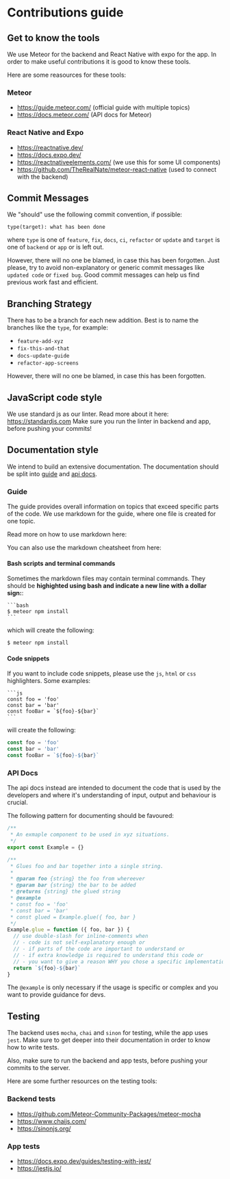 # Contributions guide

## Get to know the tools

We use Meteor for the backend and React Native with expo for the app. 
In order to make useful contributions it is good to know these tools.

Here are some reasources for these tools:

### Meteor

- https://guide.meteor.com/ (official guide with multiple topics)
- https://docs.meteor.com/ (API docs for Meteor)

### React Native and Expo

- https://reactnative.dev/
- https://docs.expo.dev/
- https://reactnativeelements.com/ (we use this for some UI components)
- https://github.com/TheRealNate/meteor-react-native (used to connect with the backend)

## Commit Messages

We "should" use the following commit convention, if possible:

```
type(target): what has been done
```

where `type` is one of `feature`, `fix`, `docs`, `ci`, `refactor` or `update` and
`target` is one of `backend` or `app` or is left out.

However, there will no one be blamed, in case this has been forgotten. 
Just please, try to avoid non-explanatory or generic commit messages like `updated code` or
`fixed bug`. Good commit messages can help us find previous work fast and efficient.

## Branching Strategy

There has to be a branch for each new addition. Best is to name the branches like the `type`, for example:

- `feature-add-xyz`
- `fix-this-and-that`
- `docs-update-guide`
- `refactor-app-screens`

However, there will no one be blamed, in case this has been forgotten.


## JavaScript code style

We use standard js as our linter. Read more about it here: https://standardjs.com
Make sure you run the linter in backend and app, before pushing your commits!


## Documentation style

We intend to build an extensive documentation. 
The documentation should be split into [guide](./) and [api docs](../api).

### Guide

The guide provides overall information on topics that exceed specific parts of the code.
We use markdown for the guide, where one file is created for one topic. 

Read more on how to use markdown here:

You can also use the markdown cheatsheet from here:

#### Bash scripts and terminal commands

Sometimes the markdown files may contain terminal commands. 
They should be **highighted using bash and indicate a new line with a dollar sign:**:

<pre><code>```bash
$ meteor npm install
```</code></pre>

which will create the following:

```bash
$ meteor npm install
```

#### Code snippets

If you want to include code snippets, please use the `js`, `html` or `css` highlighters. Some examples:

<pre><code>```js
const foo = 'foo'
const bar = 'bar'
const fooBar = `${foo}-${bar}`
```</code></pre>

will create the following:

```js
const foo = 'foo'
const bar = 'bar'
const fooBar = `${foo}-${bar}`
```

### API Docs

The api docs instead are intended to document the code that is used by the developers and where
it's understanding of input, output and behaviour is crucial.

The following pattern for documenting should be favoured:

```js
/**
 * An exmaple component to be used in xyz situations.
 */
export const Example = {}

/**
 * Glues foo and bar together into a single string.
 * 
 * @param foo {string} the foo from whereever
 * @param bar {string} the bar to be added
 * @returns {string} the glued string
 * @example
 * const foo = 'foo'
 * const bar = 'bar'
 * const glued = Example.glue({ foo, bar }
 */
Example.glue = function ({ foo, bar }) {
  // use double-slash for inline-comments when 
  // - code is not self-explanatory enough or 
  // - if parts of the code are important to understand or 
  // - if extra knowledge is required to understand this code or
  // - you want to give a reason WHY you chose a specific implementation or another
  return `${foo}-${bar}`
}
```

The `@example` is only necessary if the usage is specific or complex and you want to provide
guidance for devs.

## Testing

The backend uses `mocha`, `chai` and `sinon` for testing, while the app uses `jest`.
Make sure to get deeper into their documentation in order to know how to write tests.

Also, make sure to run the backend and app tests, before pushing your commits to the server.

Here are some further resources on the testing tools:

### Backend tests

- https://github.com/Meteor-Community-Packages/meteor-mocha
- https://www.chaijs.com/
- https://sinonjs.org/


### App tests

- https://docs.expo.dev/guides/testing-with-jest/
- https://jestjs.io/
